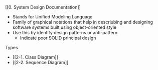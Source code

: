 [[0. System Design Documentation]]

- Stands for Unified Modeling Language
- Family of graphical notations that help in descriubing and designing software systems built using object-oriented style
- Use this by identify design patterns or anti-pattern
	- Indicate poor SOLID principal design

Types
- [[2-1. Class Diagram]]
- [[2-2. Sequence Diagram]]

